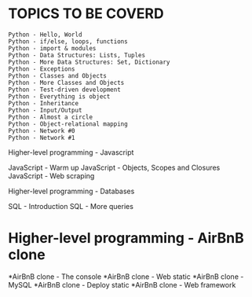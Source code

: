 # TOPICS TO BE COVERD 

    Python - Hello, World 
    Python - if/else, loops, functions 
    Python - import & modules 
    Python - Data Structures: Lists, Tuples 
    Python - More Data Structures: Set, Dictionary 
    Python - Exceptions
    Python - Classes and Objects 
    Python - More Classes and Objects 
    Python - Test-driven development 
    Python - Everything is object 
    Python - Inheritance
    Python - Input/Output 
    Python - Almost a circle 
    Python - Object-relational mapping 
    Python - Network #0
    Python - Network #1 

Higher-level programming - Javascript

   JavaScript - Warm up 
   JavaScript - Objects, Scopes and Closures
   JavaScript - Web scraping 

Higher-level programming - Databases

   SQL - Introduction 
   SQL - More queries 

# Higher-level programming - AirBnB clone

   *AirBnB clone - The console 
   *AirBnB clone - Web static 
   *AirBnB clone - MySQL
   *AirBnB clone - Deploy static 
   *AirBnB clone - Web framework 

